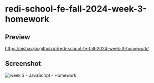 # redi-school-fe-fall-2024-week-3-homework

## Preview
https://nishavijai.github.io/redi-school-fe-fall-2024-week-3-homework/

## Screenshot
![week 3 - JavaScript - Homework](https://github.com/user-attachments/assets/16cb75d2-4453-4bf5-b167-a37be06bc34c)
